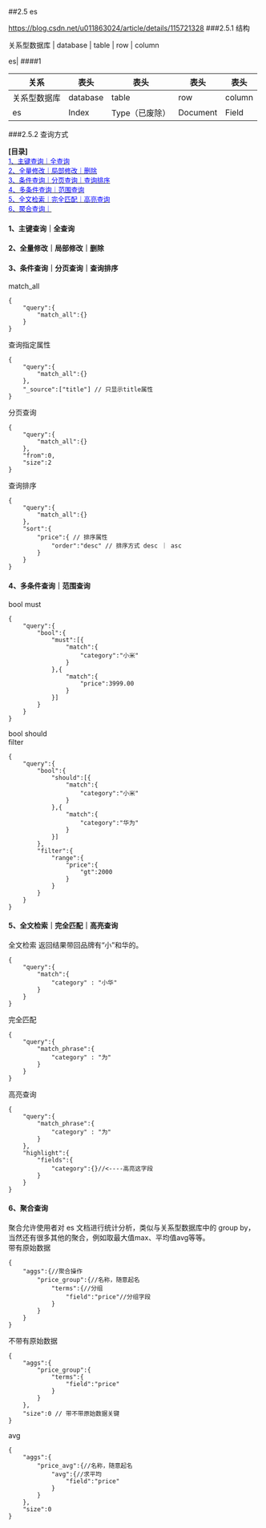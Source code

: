 ##2.5 es

https://blog.csdn.net/u011863024/article/details/115721328
###2.5.1 结构

关系型数据库 | database | table | row | column

es|
####1

| 关系 | 表头 | 表头 | 表头 | 表头 | 
|---|---|---|---|---|  
|关系型数据库 | database | table | row | column |
|es|Index|Type（已废除）| Document | Field |

###2.5.2 查询方式

**[目录]**  
<a href="#p1"><font size=2 color=#00f>1、主键查询｜全查询</font></a>  
<a href="#p2"><font size=2 color=#00f>2、全量修改｜局部修改｜删除</font></a>  
<a href="#p3"><font size=2 color=#00f>3、条件查询｜分页查询｜查询排序</font></a>  
<a href="#p4"><font size=2 color=#00f>4、多条件查询｜范围查询</font></a>  
<a href="#p5"><font size=2 color=#00f>5、全文检索｜完全匹配｜高亮查询</font></a>  
<a href="#p6"><font size=2 color=#00f>6、聚合查询｜</font></a>




 
#### <a id="p1">1、主键查询｜全查询</a>
#### <a id="p2">2、全量修改｜局部修改｜删除</a>
#### <a id="p3">3、条件查询｜分页查询｜查询排序</a>

match_all
```aspectj
{
	"query":{
		"match_all":{}
	}
}
```
查询指定属性
```aspectj
{
	"query":{
		"match_all":{}
	},
	"_source":["title"] // 只显示title属性
}

```
分页查询
```aspectj
{
	"query":{
		"match_all":{}
	},
	"from":0,
	"size":2
}

```
查询排序
```aspectj
{
	"query":{
		"match_all":{}
	},
	"sort":{
		"price":{ // 排序属性
			"order":"desc" // 排序方式 desc ｜ asc
		}
	}
}

```
#### <a id="p4">4、多条件查询｜范围查询</a>

bool must
```aspectj
{
	"query":{
		"bool":{
			"must":[{
				"match":{
					"category":"小米"
				}
			},{
				"match":{
					"price":3999.00
				}
			}]
		}
	}
}

```
bool should  
filter
```aspectj
{
	"query":{
		"bool":{
			"should":[{
				"match":{
					"category":"小米"
				}
			},{
				"match":{
					"category":"华为"
				}
			}]
		},
        "filter":{
            "range":{
                "price":{
                    "gt":2000
                }
            }
        }
	}
}

```
#### <a id="p5">5、全文检索｜完全匹配｜高亮查询</a>

全文检索  返回结果带回品牌有“小”和华的。
```aspectj
{
	"query":{
		"match":{
			"category" : "小华"
		}
	}
}
```
完全匹配
```aspectj
{
	"query":{
		"match_phrase":{
			"category" : "为"
		}
	}
}
```
高亮查询
```aspectj
{
	"query":{
		"match_phrase":{
			"category" : "为"
		}
	},
    "highlight":{
        "fields":{
            "category":{}//<----高亮这字段
        }
    }
}
```
#### <a id="p6">6、聚合查询</a>
聚合允许使用者对 es 文档进行统计分析，类似与关系型数据库中的 group by，当然还有很多其他的聚合，例如取最大值max、平均值avg等等。  
带有原始数据
```aspectj
{
	"aggs":{//聚合操作
		"price_group":{//名称，随意起名
			"terms":{//分组
				"field":"price"//分组字段
			}
		}
	}
}
```
不带有原始数据
```aspectj
{
	"aggs":{
		"price_group":{
			"terms":{
				"field":"price"
			}
		}
	},
    "size":0 // 带不带原始数据关键
}
```
avg
```aspectj
{
	"aggs":{
		"price_avg":{//名称，随意起名
			"avg":{//求平均
				"field":"price"
			}
		}
	},
    "size":0
}

```
